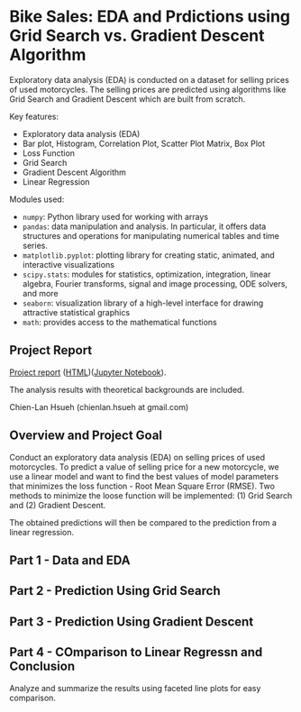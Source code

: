 # Bike Sales: EDA and Prdictions using Grid Search vs. Gradient Descent Algorithm

Exploratory data analysis (EDA) is conducted on a dataset for selling prices of used motorcycles. The selling prices are predicted using algorithms like Grid Search and Gradient Descent which are built from scratch.

Key features:

- Exploratory data analysis (EDA)
- Bar plot, Histogram, Correlation Plot, Scatter Plot Matrix, Box Plot
- Loss Function
- Grid Search
- Gradient Descent Algorithm
- Linear Regression

Modules used:

- `numpy`: Python library used for working with arrays
- `pandas`: data manipulation and analysis. In particular, it offers data structures and operations for manipulating numerical tables and time series.
- `matplotlib.pyplot`: plotting library for creating static, animated, and interactive visualizations
- `scipy.stats`: modules for statistics, optimization, integration, linear algebra, Fourier transforms, signal and image processing, ODE solvers, and more
- `seaborn`: visualization library of a high-level interface for drawing attractive statistical graphics
- `math`: provides access to the mathematical functions

## Project Report

[Project report](https://htmlpreview.github.io/?) ([HTML](./BikeSales_EDA_GridSearch_GD.html))([Jupyter Notebook](./BikeSales_EDA_GridSearch_GD.ipynb)).

The analysis results with theoretical backgrounds are included.

Chien-Lan Hsueh (chienlan.hsueh at gmail.com)

## Overview and Project Goal

Conduct an exploratory data analysis (EDA) on selling prices of used motorcycles. To predict a value of selling price for a new motorcycle, we use a linear model and want to find the best values of model parameters that minimizes the loss function - Root Mean Square Error (RMSE). Two methods to minimize the loose function will be implemented: (1) Grid Search and (2) Gradient Descent.

The obtained predictions will then be compared to the prediction from a linear regression.

## Part 1 - Data and EDA

## Part 2 - Prediction Using Grid Search

## Part 3 - Prediction Using Gradient Descent

## Part 4 - COmparison to Linear Regressn and Conclusion

Analyze and summarize the results using faceted line plots for easy comparison.

